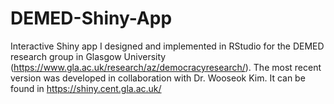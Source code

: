 # DEMED-Shiny-App
Interactive Shiny app I designed and implemented in RStudio for the DEMED research group in Glasgow University  (https://www.gla.ac.uk/research/az/democracyresearch/).
The most recent version was developed in collaboration with Dr. Wooseok Kim. It can be found in https://shiny.cent.gla.ac.uk/
